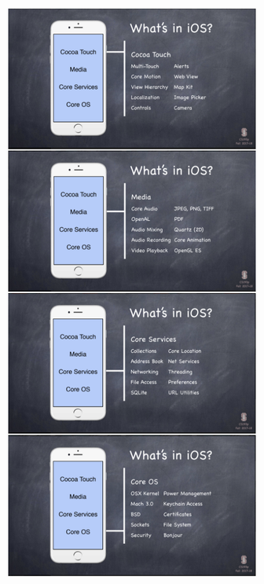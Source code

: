 <p align="center">
  <img src="https://github.com/maksim-mitrofanov/CS193p-UIKit/blob/main/Lecture%201%20Screenshots/Lecture_One_Slide_4.png">
  <img src="https://github.com/maksim-mitrofanov/CS193p-UIKit/blob/main/Lecture%201%20Screenshots/Lecture_One_Slide_2.png" title="hover text">
  <img src="https://github.com/maksim-mitrofanov/CS193p-UIKit/blob/main/Lecture%201%20Screenshots/Lecture_One_Slide_1.png" title="hover text">
  <img src="https://github.com/maksim-mitrofanov/CS193p-UIKit/blob/main/Lecture%201%20Screenshots/Lecture_One_Slide_3.png" title="hover text">
</p>

